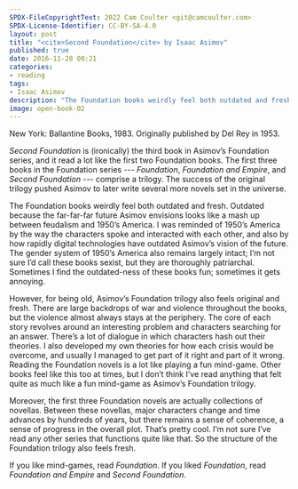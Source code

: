 ```yaml
---
SPDX-FileCopyrightText: 2022 Cam Coulter <git@camcoulter.com>
SPDX-License-Identifier: CC-BY-SA-4.0
layout: post
title: "<cite>Second Foundation</cite> by Isaac Asimov"
published: true
date: 2016-11-28 00:21
categories:
- reading
tags:
- Isaac Asimov
description: "The Foundation books weirdly feel both outdated and fresh."
image: open-book-02
---
```


<p class="bookinfo">New York: Ballantine Books, 1983. Originally published by Del Rey in 1953.</p>

<cite>Second Foundation</cite> is (ironically) the third book in Asimov’s Foundation series, and it read a lot like the first two Foundation books. The first three books in the Foundation series --- <cite>Foundation</cite>, <cite>Foundation and Empire</cite>, and <cite>Second Foundation</cite> --- comprise a trilogy. The success of the original trilogy pushed Asimov to later write several more novels set in the universe.

The Foundation books weirdly feel both outdated and fresh. Outdated because the far-far-far future Asimov envisions looks like a mash up between feudalism and 1950’s America. I was reminded of 1950’s America by the way the characters spoke and interacted with each other, and also by how rapidly digital technologies have outdated Asimov’s vision of the future. The gender system of 1950’s America also remains largely intact; I’m not sure I’d call these books sexist, but they are thoroughly patriarchal. Sometimes I find the outdated-ness of these books fun; sometimes it gets annoying.

However, for being old, Asimov’s Foundation trilogy also feels original and fresh. There are large backdrops of war and violence throughout the books, but the violence almost always stays at the periphery. The core of each story revolves around an interesting problem and characters searching for an answer. There’s a lot of dialogue in which characters hash out their theories. I also developed my own theories for how each crisis would be overcome, and usually I managed to get part of it right and part of it wrong. Reading the Foundation novels is a lot like playing a fun mind-game. Other books feel like this too at times, but I don’t think I’ve read anything that felt quite as much like a fun mind-game as Asimov’s Foundation trilogy.

Moreover, the first three Foundation novels are actually collections of novellas. Between these novellas, major characters change and time advances by hundreds of years, but there remains a sense of coherence, a sense of progress in the overall plot. That’s pretty cool. I’m not sure I’ve read any other series that functions quite like that. So the structure of the Foundation trilogy also feels fresh.

If you like mind-games, read <cite>Foundation</cite>. If you liked <cite>Foundation</cite>, read <cite>Foundation and Empire</cite> and <cite>Second Foundation</cite>.
